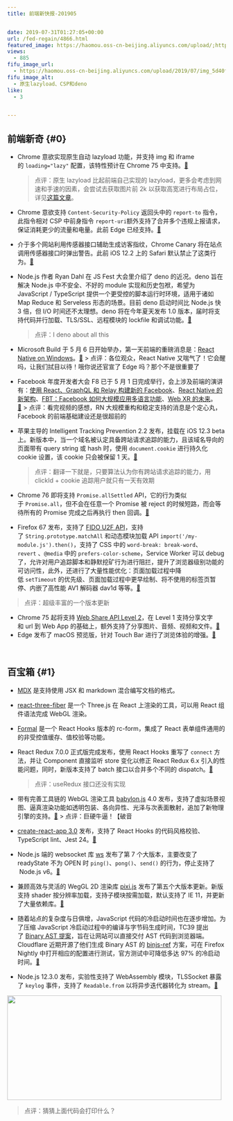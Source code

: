 ```yaml
---
title: 前端新快报-201905


date: 2019-07-31T01:27:05+00:00
url: /fed-regain/4866.html
featured_image: https://haomou.oss-cn-beijing.aliyuncs.com/upload/;https://haomou.oss-cn-beijing.aliyuncs.com/upload/2019/07/img_5d40f1c8e037a.png
views:
  - 885
fifu_image_url:
  - https://haomou.oss-cn-beijing.aliyuncs.com/upload/2019/07/img_5d40f1c8e037a.png
fifu_image_alt:
  - 原生lazyload、CSP和deno
like:
  - 3


---
```

## 前端新奇 {#0}

  * Chrome 意欲实现原生自动 lazyload 功能，并支持 img 和 iframe 的 `loading="lazy"` 配置，该特性预计在 Chrome 75 中支持。[&#x1f517;][1]  
    > 点评：原生 lazyload 比起前端自己实现的 lazyload，更多会考虑到网速和手速的因素，会尝试去获取图片前 2k 以获取高宽进行布局占位，详见[这篇文章][2]。

  * Chrome 意欲支持 `Content-Security-Policy` 返回头中的 `report-to` 指令，此指令相对 CSP 中前身指令 `report-uri`额外支持了合并多个违规上报请求，保证消耗更少的流量和电量。此前 Edge 已经支持。[&#x1f517;][3]
  * 介于多个网站利用传感器接口辅助生成访客指纹，Chrome Canary 将在站点调用传感器接口时弹出警告。此前 iOS 12.2 上的 Safari 默认禁止了这类行为。[&#x1f517;][4]
  * Node.js 作者 Ryan Dahl 在 JS Fest 大会里介绍了 deno 的近况。deno 旨在解决 Node.js 中不安全、不好的 module 实现和历史包袱，希望为 JavaScript / TypeScript 提供一个更受控的脚本运行时环境，适用于诸如 Map Reduce 和 Serveless 形态的场景。目前 deno 启动时间比 Node.js 快 3 倍，但 I/O 时间还不太理想。deno 将在今年夏天发布 1.0 版本，届时将支持代码并行加载、TLS/SSL、远程模块的 lockfile 和调试功能。[&#x1f517;][5]  
    > 点评：I deno about all this

  * Microsoft Build 于 5 月 6 日开始举办，第一天前端的重磅消息是：[React Native on Windows][6]。[&#x1f517;][7] > 点评：各位观众，React Native 又喘气了！它会醒吗，让我们拭目以待！哦你说还官宣了 Edge 吗？那个不是很重要了
  * Facebook 年度开发者大会 F8 已于 5 月 1 日完成举行，会上涉及前端的演讲有：[使用 React、GraphQL 和 Relay 构建新的 Facebook][8]、[React Native 的新架构][9]、[FBT：Facebook 如何大规模应用多语言功能][10]、[Web XR 的未来][11]。[&#x1f517;][12] > 点评：看完视频的感想，RN 大规模重构和稳定支持的消息是个定心丸，Facebook 的前端基础建设还是很超前的
  * 苹果主导的 Intelligent Tracking Prevention 2.2 发布，挂载在 iOS 12.3 beta 上。新版本中，当一个域名被认定具备跨站请求追踪的能力，且该域名导向的页面带有 query string 或 hash 时，使用 `document.cookie` 进行持久化 cookie 设置，该 cookie 只会被保留 1 天。[&#x1f517;][13]  
    > 点评：翻译一下就是，只要算法认为你有跨站请求追踪的能力，用 clickId + cookie 追踪用户就只有一天有效期

  * Chrome 76 即将支持 `Promise.allSettled` API，它的行为类似于 `Promise.all`，但不会在任意一个 Promise 被 reject 的时候短路，而会等待所有的 Promise 完成之后再执行 then 回调。[&#x1f517;][14]
  * Firefox 67 发布，支持了 [FIDO U2F API][15]，支持了 `String.prototype.matchAll` 和动态模块加载 API `import('/my-module.js').then()`，支持了 CSS 中的 `word-break: break-word`、`revert` 、`@media` 中的 `prefers-color-scheme`，Service Worker 可以 debug 了，允许对用户追踪脚本和静默挖矿行为进行阻拦，提升了浏览器级别功能的可访问性，此外，还进行了大量性能优化：页面加载过程中降低 `setTimeout` 的优先级、页面加载过程中更早绘制、将不使用的标签页暂停、内嵌了高性能 AV1 解码器 dav1d 等等。[&#x1f517;][16]

> 点评：超级丰富的一个版本更新

  * Chrome 75 起将支持 [Web Share API Level 2][17]，在 Level 1 支持分享文字和 url 到 Web App 的基础上，额外支持了分享图片、音频、视频和文件。[&#x1f517;][18]
  * Edge 发布了 macOS 预览版，针对 Touch Bar 进行了浏览体验的增强。[&#x1f517;][19]

&nbsp;

## 百宝箱 {#1}

  * [MDX][20] 是支持使用 JSX 和 markdown 混合编写文档的格式。
  * [react-three-fiber][21] 是一个 Three.js 在 React 上渲染的工具，可以用 React 组件语法完成 WebGL 渲染。
  * [Formal][22] 是一个 React Hooks 版本的 rc-form，集成了 React 表单组件通用的的非受控值缓存、值校验等功能。
  * React Redux 7.0.0 正式版完成发布，使用 React Hooks 重写了 `connect` 方法，并让 Component 直接监听 store 变化以修正 React Redux 6.x 引入的性能问题，同时，新版本支持了 batch 接口以合并多个不同的 dispatch。[&#x1f517;][23]  
    > 点评：useRedux 接口还没有实现

  * 带有完善工具链的 WebGL 渲染工具 [babylon.js][24] 4.0 发布，支持了虚拟场景视图、逼真渲染功能如透明包装、各向异性、光泽与次表面散射，追加了新物理引擎的支持。[&#x1f517;][25] > 点评：巨硬牛逼！【破音
  * [create-react-app 3.0][26] 发布，支持了 React Hooks 的代码风格校验、TypeScript lint、Jest 24。[&#x1f517;][26]
  * Node.js 端的 websocket 库 [ws][27] 发布了第 7 个大版本，主要改变了 readyState 不为 OPEN 时 `ping()`、`pong()`、`send()` 的行为，停止支持了  Node.js v6。[&#x1f517;][27]

  * 兼顾高效与灵活的 WegGL 2D 渲染库 [pixi.js][28] 发布了第五个大版本更新。新版支持 shader 按分辨率加载，支持子模块按需加载，默认支持了 IE 11，并更新了大量依赖库。[&#x1f517;][29]
  * 随着站点的复杂度与日俱增，JavaScript 代码的冷启动时间也在逐步增加。为了压缩 JavaScript 冷启动过程中的编译与字节码生成时间，TC39 提出了 [Binary AST 提案][30]，旨在让网站可以直接交付 AST 代码到浏览器端。Cloudflare 近期开源了他们生成 Binary AST 的 [binjs-ref][31] 方案，可在 Firefox Nightly 中打开相应的配置进行测试，官方测试中可降低多达 97% 的冷启动时间。[&#x1f517;][32]
  * Node.js 12.3.0 发布，实验性支持了 WebAssembly 模块，TLSSocket 暴露了 `keylog` 事件，支持了 `Readable.from` 以将异步迭代器转化为 stream。[&#x1f517;][33]

<p id="GLVFPQY">
  <img loading="lazy" width="494" height="241" class="alignnone size-full wp-image-4876 shadow" src="https://haomou.oss-cn-beijing.aliyuncs.com/upload/2019/07/img_5d40f1c8e037a.png?x-oss-process=image/quality,q_10/resize,m_lfit,w_200" data-src="https://haomou.oss-cn-beijing.aliyuncs.com/upload/2019/07/img_5d40f1c8e037a.png?x-oss-process=image/format,webp" alt="" srcset="https://haomou.oss-cn-beijing.aliyuncs.com/upload/2019/07/img_5d40f1c8e037a.png?x-oss-process=image/format,webp 494w, https://haomou.oss-cn-beijing.aliyuncs.com/upload/2019/07/img_5d40f1c8e037a.png?x-oss-process=image/quality,q_50/resize,m_fill,w_300,h_146/format,webp 300w" sizes="(max-width: 494px) 100vw, 494px" />
</p>

> 点评：猜猜上面代码会打印什么？

 [1]: https://chromestatus.com/feature/5645767347798016
 [2]: https://addyosmani.com/blog/lazy-loading/
 [3]: https://chromestatus.com/feature/5826576096690176
 [4]: https://twitter.com/ow/status/1115564247726153728
 [5]: https://www.youtube.com/watch?v=z6JRlx5NC9E
 [6]: https://github.com/microsoft/react-native-windows
 [7]: https://mybuild.techcommunity.microsoft.com/home#top-anchor
 [8]: https://developers.facebook.com/videos/2019/building-the-new-facebookcom-with-react-graphql-and-relay/
 [9]: https://www.youtube.com/watch?v=UcqRXTriUVI
 [10]: https://developers.facebook.com/videos/2019/i18n-at-facebook-scale-fbt/
 [11]: https://developers.facebook.com/videos/2019/unlocking-the-future-of-webxr/
 [12]: https://www.f8.com/
 [13]: https://webkit.org/blog/8828/intelligent-tracking-prevention-2-2/
 [14]: https://www.chromestatus.com/feature/5547381053456384
 [15]: https://blog.mozilla.org/security/2019/04/04/shipping-fido-u2f-api-support-in-firefox/
 [16]: https://www.mozilla.org/en-US/firefox/67.0/releasenotes/
 [17]: http://wicg.github.io/web-share/demos/share-files.html
 [18]: https://www.chromestatus.com/feature/4777349178458112
 [19]: https://blogs.windows.com/msedgedev/2019/05/20/microsoft-edge-macos-canary-preview/
 [20]: https://mdxjs.com/blog/v1/
 [21]: https://github.com/drcmda/react-three-fiber
 [22]: https://github.com/kevinwolfcr/formal/tree/master/packages/formal-web
 [23]: https://github.com/reduxjs/react-redux/releases
 [24]: https://www.babylonjs.com/
 [25]: https://blogs.windows.com/buildingapps/2019/04/30/babylon-js-4-0-is-here/
 [26]: https://github.com/facebook/create-react-app/releases/tag/v3.0.0
 [27]: https://github.com/websockets/ws/releases/tag/7.0.0
 [28]: https://github.com/pixijs/pixi.js
 [29]: https://github.com/pixijs/pixi.js/releases
 [30]: https://tc39.github.io/proposal-binary-ast/
 [31]: https://github.com/binast/binjs-ref
 [32]: https://blog.cloudflare.com/binary-ast/
 [33]: https://nodejs.org/en/blog/release/v12.3.0/